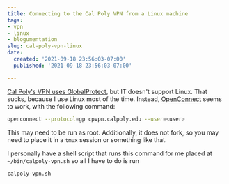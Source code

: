 ```yaml
---
title: Connecting to the Cal Poly VPN from a Linux machine
tags:
- vpn
- linux
- blogumentation
slug: cal-poly-vpn-linux
date:
  created: '2021-09-18 23:56:03-07:00'
  published: '2021-09-18 23:56:03-07:00'

---
```


[Cal Poly's VPN uses GlobalProtect](https://tech.calpoly.edu/services/vpn), but
IT doesn't support Linux. That sucks, because I use Linux most of the time.
Instead, [OpenConnect](https://www.infradead.org/openconnect/) seems to work,
with the following command:

```bash
openconnect --protocol=gp cpvpn.calpoly.edu --user=<user>
```

This may need to be run as root. Additionally, it does not fork, so you may need
to place it in a `tmux` session or something like that.

I personally have a shell script that runs this command for me placed at
`~/bin/calpoly-vpn.sh` so all I have to do is run

```bash
calpoly-vpn.sh
```